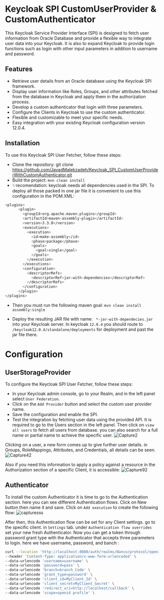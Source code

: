 # Keycloak SPI CustomUserProvider & CustomAuthenticator
This Keycloak Service Provider Interface (SPI) is designed to fetch user information from Oracle Database and provide a flexible way to integrate user data into your Keycloak. It is also to expand Keycloak to provide login functions such as login with other input parameters in addition to username and password. 

## Features
- Retrieve user details from an Oracle database using the Keycloak SPI framework.
- Display user information like Roles, Groups, and other attributes fetched from the database in Keycloak and apply them in the authorization process.
- Develop a custom authenticator that login with three parameters.
- Configure the Clients in Keycloak to use the custom authenticator.
- Flexible and customizable to meet your specific needs.
- Easy integration with your existing Keycloak configuration version 12.0.4.

## Installation
To use this Keycloak SPI User Fetcher, follow these steps:
- Clone the repository: git clone https://github.com/JavadMalekzadeh/Keycloak_SPI_CustomUserProviderWithCustomAuthenticator.git
- Build the project: `mvn clean install`
- ✨recomendation: keycloak needs all dependencies used in the SPI. To deploy all those packed in one jar file it is convenient to use this configuration in the POM.XML:

```sh
<plugins>
      <plugin>
        <groupId>org.apache.maven.plugins</groupId>
        <artifactId>maven-assembly-plugin</artifactId>
        <version>3.3.0</version>
        <executions>
          <execution>
            <id>make-assembly</id>
            <phase>package</phase>
            <goals>
              <goal>single</goal>
            </goals>
          </execution>
        </executions>
        <configuration>
          <descriptorRefs>
            <descriptorRef>jar-with-dependencies</descriptorRef>
          </descriptorRefs>
        </configuration>
      </plugin>
</plugins>
```
- Then you must run the following maven goal: `mvn clean install assembly:single`

- Deploy the resulting JAR file with name: ` *-jar-with-dependecies.jar` into your Keycloak server. In keycloak `12.0.4` you should route to `/keycloak12.0.4/standalone/deployments` for deployment and past the jar file there.

# Configuration
## UserStorageProvider
To configure the Keycloak SPI User Fetcher, follow these steps:
- In your Keycloak admin console, go to your Realm, and in the left panel select `User Federation`.
- Click on the `Add Provider` button and select the custom user provider name.
- Save the configuration and enable the SPI.
- Test the integration by fetching user data using the provided API. It is required to go to the Users section in the left panel. Then click on `view all users` to fetch all users from database. you can also search for a full name or partial name to achieve the specific user.
![Capture2](https://github.com/JavadMalekzadeh/Keycloak_SPI_CustomUserProviderWithCustomAuthenticator/assets/61550893/8b3887c5-21b5-4fe1-a113-1708bd27e094)

Clicking on a user, a new form comes up to give further user details. in Groups, RoleMappings, Attributes, and Credentials, all details can be seen.
![Capture42](https://github.com/JavadMalekzadeh/Keycloak_SPI_CustomUserProviderWithCustomAuthenticator/assets/61550893/76a73fc3-4be9-4653-9c7c-04be3d5f43a8)

Also if you need this information to apply a policy against a resource in the Authorization section of a specific Client, it is accessible:
![Capture92](https://github.com/JavadMalekzadeh/Keycloak_SPI_CustomUserProviderWithCustomAuthenticator/assets/61550893/c4486346-c010-41a4-a2d0-196c9fd9b33d)

## Authenticator
To install the custom Authenticator it is time to go to the Authentication section. here you can see different Authentication flows. Click on New button then name it and save. Click on `Add execution` to create the following flow:
![capturesss](https://github.com/JavadMalekzadeh/Keycloak_SPI_CustomUserProviderWithCustomAuthenticator/assets/61550893/7b2d26b8-0c21-4795-9bad-bfa9b54bfd32)

After then, this Authentication flow can be set for any Client settings. go to the specific client. in `Settings` tab. under `Authentication flow overrides` set your new fresh Authenticator.
Now you can get a token through password grant type with the Authenticator that accepts three parameters to login.  here we have username, password, and banch :

```sh
curl --location 'http://localhost:8080/auth/realms/Banco/protocol/openid-connect/token' \
--header 'Content-Type: application/x-www-form-urlencoded' \
--data-urlencode 'username=username' \
--data-urlencode 'password=pass' \
--data-urlencode 'branch=branch_Code' \
--data-urlencode 'grant_type=password' \
--data-urlencode 'client_id=MyClient_Id' \
--data-urlencode 'client_secret=MyClient_Secret' \
--data-urlencode 'redirect_uri=http://localhost/callback' \
--data-urlencode 'scope=openid profile' \
```
